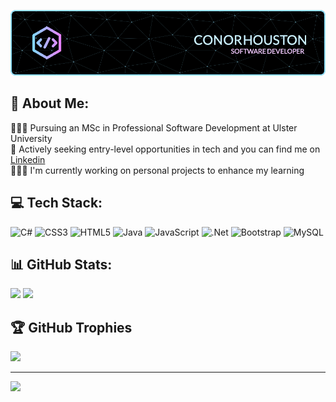 ![Header](./github-header-image.png)

## 💫 About Me:
👨🏻‍🎓 Pursuing an MSc in Professional Software Development at Ulster University<br>
🏢 Actively seeking entry-level opportunities in tech and you can find me on [Linkedin](https://linkedin.com/in/conor-h)<br>
👨🏻‍💻 I'm currently working on personal projects to enhance my learning<br>

## 💻 Tech Stack:
![C#](https://img.shields.io/badge/c%23-%23239120.svg?style=for-the-badge&logo=csharp&logoColor=white) ![CSS3](https://img.shields.io/badge/css3-%231572B6.svg?style=for-the-badge&logo=css3&logoColor=white) ![HTML5](https://img.shields.io/badge/html5-%23E34F26.svg?style=for-the-badge&logo=html5&logoColor=white) ![Java](https://img.shields.io/badge/java-%23ED8B00.svg?style=for-the-badge&logo=openjdk&logoColor=white) ![JavaScript](https://img.shields.io/badge/javascript-%23323330.svg?style=for-the-badge&logo=javascript&logoColor=%23F7DF1E) ![.Net](https://img.shields.io/badge/.NET-5C2D91?style=for-the-badge&logo=.net&logoColor=white) ![Bootstrap](https://img.shields.io/badge/bootstrap-%238511FA.svg?style=for-the-badge&logo=bootstrap&logoColor=white) ![MySQL](https://img.shields.io/badge/mysql-4479A1.svg?style=for-the-badge&logo=mysql&logoColor=white)<br>

## 📊 GitHub Stats:
![](https://github-readme-stats.vercel.app/api?username=1-conor&theme=tokyonight&hide_border=false&include_all_commits=false&count_private=false) 
![](https://github-readme-streak-stats.herokuapp.com/?user=1-conor&theme=tokyonight&hide_border=false)<br>

## 🏆 GitHub Trophies
![](https://github-profile-trophy.vercel.app/?username=1-conor&theme=tokyonight&no-frame=false&no-bg=true&margin-w=4)

---
[![](https://visitcount.itsvg.in/api?id=1-conor&icon=0&color=0)](https://visitcount.itsvg.in)
